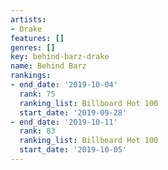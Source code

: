 ```yaml
---
artists:
- Drake
features: []
genres: []
key: behind-barz-drake
name: Behind Barz
rankings:
- end_date: '2019-10-04'
  rank: 75
  ranking_list: Billboard Hot 100
  start_date: '2019-09-28'
- end_date: '2019-10-11'
  rank: 83
  ranking_list: Billboard Hot 100
  start_date: '2019-10-05'
---
```


